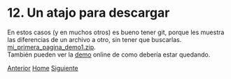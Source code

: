 # 12. Un atajo para descargar
 
En estos casos (y en muchos otros) es bueno tener git, porque les muestra las diferencias de un archivo a otro, sin tener que buscarlas.
[mi_primera_pagina_demo1.zip](https://fgarciajulia.github.io/mi_primera_pagina/mi_primera_pagina_demo1.zip).<br />
También pueden ver la [demo](http://dacu.com.ar/mi_primera_pagina/demo1/) online de como debería estar quedando.


<div class="Grid">
    <a href="https://fgarciajulia.github.io/mi_primera_pagina/formulario-contacto" class="my-btn anterior">Anterior</a>
    <a href="https://fgarciajulia.github.io/mi_primera_pagina" class="my-btn home">Home</a>
    <a href="https://fgarciajulia.github.io/mi_primera_pagina/" class="my-btn siguiente">Siguiente</a>
</div>